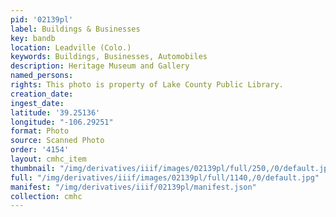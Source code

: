 ```yaml
---
pid: '02139pl'
label: Buildings & Businesses
key: bandb
location: Leadville (Colo.)
keywords: Buildings, Businesses, Automobiles
description: Heritage Museum and Gallery
named_persons: 
rights: This photo is property of Lake County Public Library.
creation_date: 
ingest_date: 
latitude: '39.25136'
longitude: "-106.29251"
format: Photo
source: Scanned Photo
order: '4154'
layout: cmhc_item
thumbnail: "/img/derivatives/iiif/images/02139pl/full/250,/0/default.jpg"
full: "/img/derivatives/iiif/images/02139pl/full/1140,/0/default.jpg"
manifest: "/img/derivatives/iiif/02139pl/manifest.json"
collection: cmhc
---
```

